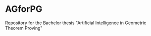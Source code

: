 # AGforPG
Repository for the Bachelor thesis "Artificial Intelligence in Geometric Theorem Proving"
